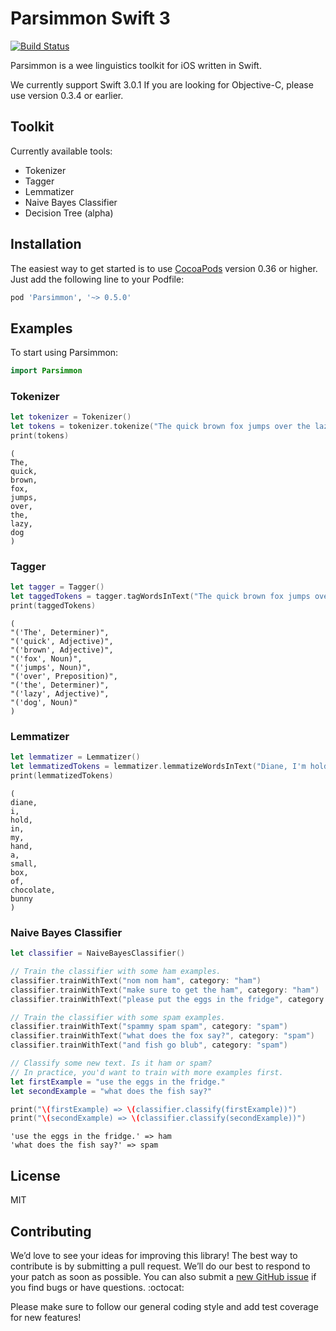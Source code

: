 # Parsimmon Swift 3

[![Build Status](https://travis-ci.org/ayanonagon/Parsimmon.svg?branch=master)](https://travis-ci.org/ayanonagon/Parsimmon)

Parsimmon is a wee linguistics toolkit for iOS written in Swift.

We currently support Swift 3.0.1 If you are looking for Objective-C, please use version 0.3.4 or earlier.


## Toolkit

Currently available tools:
- Tokenizer
- Tagger
- Lemmatizer
- Naive Bayes Classifier
- Decision Tree (alpha)


## Installation

The easiest way to get started is to use [CocoaPods](http://cocoapods.org/) version 0.36 or higher. Just add the following line to your Podfile:

```ruby
pod 'Parsimmon', '~> 0.5.0'
```


## Examples

To start using Parsimmon:
```swift
import Parsimmon
```


### Tokenizer

```swift
let tokenizer = Tokenizer()
let tokens = tokenizer.tokenize("The quick brown fox jumps over the lazy dog")
print(tokens)
```

```
(
The,
quick,
brown,
fox,
jumps,
over,
the,
lazy,
dog
)
```


### Tagger

```swift
let tagger = Tagger()
let taggedTokens = tagger.tagWordsInText("The quick brown fox jumps over the lazy dog")
print(taggedTokens)
```

```
(
"('The', Determiner)",
"('quick', Adjective)",
"('brown', Adjective)",
"('fox', Noun)",
"('jumps', Noun)",
"('over', Preposition)",
"('the', Determiner)",
"('lazy', Adjective)",
"('dog', Noun)"
)
```


### Lemmatizer

```swift
let lemmatizer = Lemmatizer()
let lemmatizedTokens = lemmatizer.lemmatizeWordsInText("Diane, I'm holding in my hand a small box of chocolate bunnies.")
print(lemmatizedTokens)
```

```
(
diane,
i,
hold,
in,
my,
hand,
a,
small,
box,
of,
chocolate,
bunny
)
```


### Naive Bayes Classifier

```swift
let classifier = NaiveBayesClassifier()

// Train the classifier with some ham examples.
classifier.trainWithText("nom nom ham", category: "ham")
classifier.trainWithText("make sure to get the ham", category: "ham")
classifier.trainWithText("please put the eggs in the fridge", category: "ham")

// Train the classifier with some spam examples.
classifier.trainWithText("spammy spam spam", category: "spam")
classifier.trainWithText("what does the fox say?", category: "spam")
classifier.trainWithText("and fish go blub", category: "spam")

// Classify some new text. Is it ham or spam?
// In practice, you'd want to train with more examples first.
let firstExample = "use the eggs in the fridge."
let secondExample = "what does the fish say?"

print("\(firstExample) => \(classifier.classify(firstExample))")
print("\(secondExample) => \(classifier.classify(secondExample))")
```

```
'use the eggs in the fridge.' => ham
'what does the fish say?' => spam
```

License
----

MIT

Contributing
----

We’d love to see your ideas for improving this library! The best way to contribute is by submitting a pull request. We’ll do our best to respond to your patch as soon as possible. You can also submit a [new GitHub issue](https://github.com/ayanonagon/parsimmon/issues/new) if you find bugs or have questions. :octocat:

Please make sure to follow our general coding style and add test coverage for new features!

